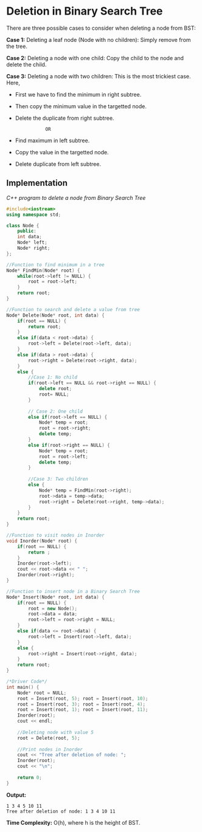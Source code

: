 
# Deletion in Binary Search Tree

There are three possible cases to consider when deleting a node from BST:

**Case 1:** Deleting a leaf node (Node with no children): Simply remove from the tree.

**Case 2:** Deleting a node with one child: Copy the child to the node and delete the child.

**Case 3:** Deleting a node with two children: This is the most trickiest case. Here,

* First we have to find the minimum in right subtree.
* Then copy the minimum value in the targetted node.
* Delete the duplicate from right subtree.

                 OR

* Find maximum in left subtree.
* Copy the value in the targetted node.
* Delete duplicate from left subtree.


## Implementation

_C++ program to delete a node from Binary Search Tree_

```cpp
#include<iostream>
using namespace std;

class Node {
	public:
	int data;
	Node* left;
	Node* right;
};

//Function to find minimum in a tree
Node* FindMin(Node* root) {
	while(root->left != NULL) {
		root = root->left;
	}
	return root;
}

//Function to search and delete a value from tree
Node* Delete(Node* root, int data) {
	if(root == NULL) {
		return root;
	}
	else if(data < root->data) {
		root->left = Delete(root->left, data);
	}
	else if(data > root->data) {
		root->right = Delete(root->right, data);
	}
	else {
		//Case 1: No child
		if(root->left == NULL && root->right == NULL) {
			delete root;
			root= NULL;
		}
		
		// Case 2: One child
		else if(root->left == NULL) {
			Node* temp = root;
			root = root->right;
			delete temp;
		}
		else if(root->right == NULL) {
			Node* temp = root;
			root = root->left;
			delete temp;
		}
		
		//Case 3: Two children
		else {
			Node* temp = FindMin(root->right);
			root->data = temp->data;
			root->right = Delete(root->right, temp->data);
		}
	}
	return root;
}

//Function to visit nodes in Inorder
void Inorder(Node* root) {
	if(root == NULL) {
		return ;
	}
	Inorder(root->left);
	cout << root->data << " ";
	Inorder(root->right);
}

//Function to insert node in a Binary Search Tree
Node* Insert(Node* root, int data) {
	if(root == NULL) {
		root = new Node();
		root->data = data;
		root->left = root->right = NULL;
	}
	else if(data <= root->data) {
		root->left = Insert(root->left, data);
	} 
	else {
		root->right = Insert(root->right, data);
	}
	return root;
}

/*Driver Code*/
int main() {
	Node* root = NULL;
	root = Insert(root, 5); root = Insert(root, 10);
	root = Insert(root, 3); root = Insert(root, 4);
	root = Insert(root, 1); root = Insert(root, 11);
	Inorder(root);
	cout << endl;
	
	//Deleting node with value 5
	root = Delete(root, 5);
	
	//Print nodes in Inorder
	cout << "Tree after deletion of node: ";
	Inorder(root);
	cout << "\n";
	
	return 0;
}
```

**Output:**

    1 3 4 5 10 11
    Tree after deletion of node: 1 3 4 10 11

**Time Complexity:** O(h), where h is the height of BST.